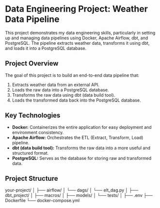 # Data Engineering Project: Weather Data Pipeline

This project demonstrates my data engineering skills, particularly in setting up and managing data pipelines using Docker, Apache Airflow, dbt, and PostgreSQL. The pipeline extracts weather data, transforms it using dbt, and loads it into a PostgreSQL database.

## Project Overview

The goal of this project is to build an end-to-end data pipeline that:
1. Extracts weather data from an external API.
2. Loads the raw data into a PostgreSQL database.
3. Transforms the raw data using dbt (data build tool).
4. Loads the transformed data back into the PostgreSQL database.

## Key Technologies

- **Docker:** Containerizes the entire application for easy deployment and environment consistency.
- **Apache Airflow:** Orchestrates the ETL (Extract, Transform, Load) pipeline.
- **dbt (data build tool):** Transforms the raw data into a more useful and structured format.
- **PostgreSQL:** Serves as the database for storing raw and transformed data.

## Project Structure

your-project/
│
├── airflow/
│ └── dags/
│ └── elt_dag.py
│
├── dbt_project/
│ ├── macros/
│ ├── models/
│ └── tests/
│
├── .env
├── Dockerfile
└── docker-compose.yml

